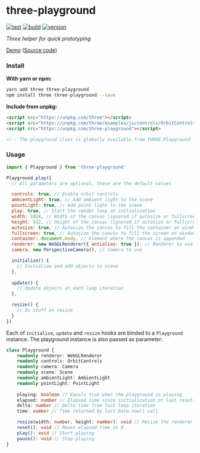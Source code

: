 # three-playground

[![test](https://github.com/juliendargelos/three-playground/workflows/test/badge.svg?branch=master)](https://github.com/juliendargelos/three-playground/actions?workflow=test)
[![build](https://github.com/juliendargelos/three-playground/workflows/build/badge.svg?branch=master)](https://github.com/juliendargelos/three-playground/actions?workflow=build)
[![version](https://img.shields.io/github/package-json/v/juliendargelos/three-playground)](https://github.com/juliendargelos/three-playground)

*Three helper for quick prototyping*

[Demo](https://juliendargelos.com/three-playground) ([Source code](https://github.com/juliendargelos/three-playground/blob/master/demo/index.ts))

### Install

**With yarn or npm:**

```bash
yarn add three three-playground
npm install three three-playground --save
```

**Include from unpkg:**

```html
<script src="https://unpkg.com/three"></script>
<script src="https://unpkg.com/three/examples/js/controls/OrbitControls"></script>
<script src="https://unpkg.com/three-playground"></script>

<!-- The playground class is globally available from THREE.Playground !-->
```

### Usage

```javascript
import { Playground } from 'three-playground'

Playground.play({
  // All parameters are optional, these are the default values

  controls: true, // Enable orbit controls
  ambientLight: true, // Add ambient light to the scene
  pointLight: true, // Add point light to the scene
  play: true, // Start the render loop at initialization
  width: 1024, // Width of the canvas (ignored if autosize or fullscreen are se to true)
  height: 512, // Height of the canvas (ignored if autosize or fullscreen are se to true)
  autosize: true, // Autosize the canvas to fill the container on window resize (ignored if fullscreen is set to true)
  fullscreen: true, // Autosize the canvas to fill the screen on window resize
  container: document.body, // Element where the canvas is appended
  renderer: new WebGLRenderer({ antialias: true }), // Renderer to use
  camera: new PerspectiveCamera(), // Camera to use

  initialize() {
    // Initialize and add objects to scene
  },
  
  update() {
    // Update objects at each loop iteration
  },

  resize() {
    // Do stuff on resize
  }
})
```

Each of `initialize`, `update` and `resize` hooks are binded to a `Playground` instance. The playground instance is also passed as parameter:

```typescript
class Playground {
    readonly renderer: WebGLRenderer
    readonly controls: OrbitControls
    readonly camera: Camera
    readonly scene: Scene
    readonly ambientLight: AmbientLight
    readonly pointLight: PointLight
    
    playing: boolean // Equals true when the playground is playing
    elapsed: number // Elapsed time since initialization or last reset() call
    delta: number // Delta time from last loop iteration
    time: number // Time returned by last Date.now() call

    resize(width: number, height: number): void // Resize the renderer and set camera aspect (if perspective camera)
    reset(): void // Reset elapsed time to 0
    play(): void // Start playing
    pause(): void // Stop playing
}
```
